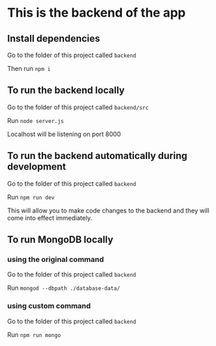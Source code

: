 # This is the backend of the app

## Install dependencies

Go to the folder of this project called `backend`

Then run `npm i`

## To run the backend locally

Go to the folder of this project called `backend/src`

Run `node server.js`

Localhost will be listening on port 8000

## To run the backend automatically during development

Go to the folder of this project called `backend`

Run `npm run dev`

This will allow you to make code changes to the backend and they will come into effect immediately.

## To run MongoDB locally

### using the original command

Go to the folder of this project called `backend`

Run `mongod --dbpath ./database-data/`

### using custom command

Go to the folder of this project called `backend`

Run `npm run mongo`


